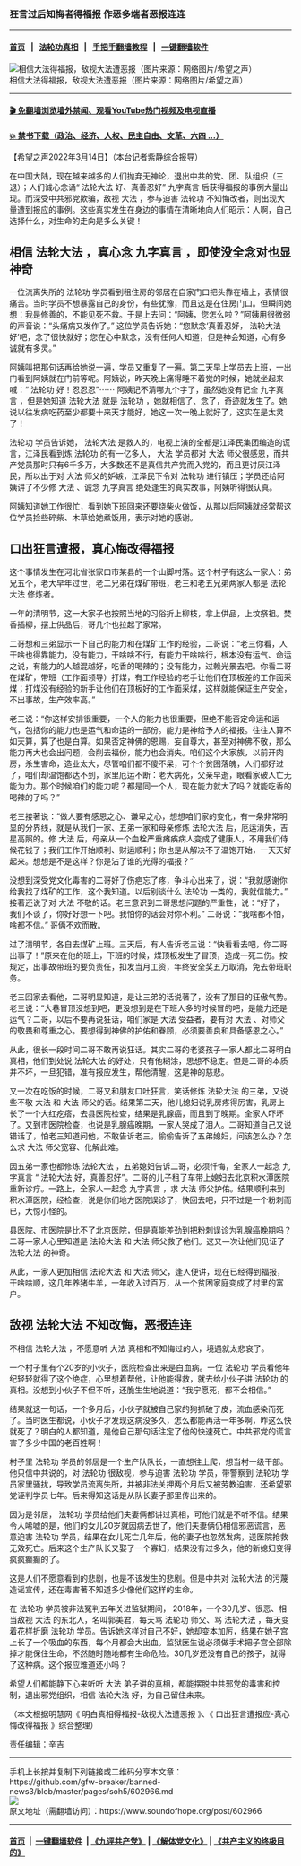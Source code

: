 ### 狂言过后知悔者得福报 作恶多端者恶报连连
------------------------

#### [首页](https://github.com/gfw-breaker/banned-news3/blob/master/README.md) &nbsp;&nbsp;|&nbsp;&nbsp; [法轮功真相](https://github.com/begood0513/basic/blob/master/README.md)  &nbsp;&nbsp;|&nbsp;&nbsp; [手把手翻墙教程](https://github.com/gfw-breaker/guides/wiki)  &nbsp;&nbsp;|&nbsp;&nbsp; [一键翻墙软件](https://github.com/gfw-breaker/nogfw/blob/master/README.md)  



<div><img alt="相信大法得福报，敌视大法遭恶报（图片来源：网络图片/希望之声）" src="https://img.soundofhope.org/2022-03/1647283357236.jpg"/>
<br/><figcaption class="caption">
 相信大法得福报，敌视大法遭恶报（图片来源：网络图片/希望之声）
</figcaption></div><hr/>

#### [ 🎬  免翻墙浏览墙外禁闻、观看YouTube热门视频及电视直播](https://github.com/gfw-breaker/HelloWorld)

#### [ 💥  禁书下载（政治、经济、人权、民主自由、文革、六四 ...）](https://github.com/gfw-breaker/books/blob/master/README.md)

<div><div class="Content__Wrapper sc-1bvya0-0 grZQxZ">
 <p class="meta-top">
  <span class="meta">
   【希望之声2022年3月14日】（本台记者紫静综合报导）
  </span>
 </p>
 <p style="margin-top:12px;margin-bottom:12px">
  在中国大陆，现在越来越多的人们抛弃无神论，退出中共的党、团、队组织（三退）；人们诚心念诵“
  <ok href="/term/8055">
   法轮大法
  </ok>
  好、真善忍好”
  <ok href="/term/70441">
   九字真言
  </ok>
  后获得福报的事例大量出现。而深受中共邪党欺骗，敌视
  <ok href="/term/56274">
   大法
  </ok>
  ，参与迫害
  <ok href="/term/968">
   法轮功
  </ok>
  不知悔改者，则出现大量遭到报应的事例。这些真实发生在身边的事情在清晰地向人们昭示：人啊，自己选择什么，对生命的走向是多么关键！
 </p>
 <h2>
  <strong>
   相信
   <ok href="/term/8055">
    法轮大法
   </ok>
   ，真心念
   <ok href="/term/70441">
    九字真言
   </ok>
   ，即使没全念对也显神奇
  </strong>
 </h2>
 <p>
  一位流离失所的
  <ok href="/term/968">
   法轮功
  </ok>
  学员看到租住房的邻居在自家门口把头靠在墙上，表情很痛苦。当时学员不想暴露自己的身份，有些犹豫，而且这是在住房门口。但瞬间她想：我是修善的，不能见死不救。于是上去问：“阿姨，您怎么啦？”阿姨用很微弱的声音说：“头痛病又发作了。” 这位学员告诉她：“您默念‘真善忍好，
  <ok href="/term/8055">
   法轮大法
  </ok>
  好’吧，念了很快就好；您在心中默念，没有任何人知道，但是神会知道，心有多诚就有多灵。”
 </p>
 <p>
  阿姨叫把那句话再给她说一遍，学员又重复了一遍。第二天早上学员去上班，一出门看到阿姨就在门前等呢。阿姨说，昨天晚上痛得睡不着觉的时候，她就坐起来喊：“
  <ok href="/term/968">
   法轮功
  </ok>
  好！忍忍忍”⋯⋯ 阿姨记不清哪九个字了，虽然她没有记全
  <ok href="/term/70441">
   九字真言
  </ok>
  ，但是她知道
  <ok href="/term/8055">
   法轮大法
  </ok>
  就是
  <ok href="/term/968">
   法轮功
  </ok>
  ，她就相信了、念了，奇迹就发生了。她说以往发病吃药至少都要十来天才能好，她这一次一晚上就好了，这实在是太灵了！
 </p>
 <p>
  <ok href="/term/968">
   法轮功
  </ok>
  学员告诉她，
  <ok href="/term/8055">
   法轮大法
  </ok>
  是救人的，电视上演的全都是江泽民集团编造的谎言，江泽民看到炼
  <ok href="/term/968">
   法轮功
  </ok>
  的有一亿多人，
  <ok href="/term/56274">
   大法
  </ok>
  学员都对
  <ok href="/term/56274">
   大法
  </ok>
  师父很感恩，而共产党员那时只有6千多万，大多数还不是真信共产党而入党的，而且更讨厌江泽民，所以出于对
  <ok href="/term/56274">
   大法
  </ok>
  师父的妒嫉，江泽民下令对
  <ok href="/term/968">
   法轮功
  </ok>
  进行镇压；学员还给阿姨讲了不少修
  <ok href="/term/56274">
   大法
  </ok>
  、诚念
  <ok href="/term/70441">
   九字真言
  </ok>
  绝处逢生的真实故事，阿姨听得很认真。
 </p>
 <p>
  阿姨知道她工作很忙，看到她下班回来还要烧柴火做饭，从那以后阿姨就经常帮这位学员捡些碎柴、木草给她煮饭用，表示对她的感谢。
 </p>
 <h2>
  <strong>
   口出狂言遭报，真心悔改得福报
  </strong>
 </h2>
 <p>
  这个事情发生在河北省张家口市某县的一个山脚村落。这个村子有这么一家人：弟兄五个，老大早年过世，老二兄弟在煤矿带班，老三和老五兄弟两家人都是
  <ok href="/term/8055">
   法轮大法
  </ok>
  修炼者。
 </p>
 <p>
  一年的清明节，这一大家子也按照当地的习俗折上柳枝，拿上供品，上坟祭祖。焚香插柳，摆上供品后，哥几个也拉起了家常。
 </p>
 <p>
  二哥想和三弟显示一下自己的能力和在煤矿工作的经验，二哥说：“老三你看，人干啥也得靠能力，没有能力，干啥啥不行，有能力干啥啥行，根本没有运气、命运之说，有能力的人越混越好，吃香的喝辣的；没有能力，过赖光景去吧。你看二哥在煤矿，带班（工作面领导）打煤，有工作经验的老手让他们在顶板差的工作面采煤；打煤没有经验的新手让他们在顶板好的工作面采煤，这样就能保证生产安全，不出事故，生产效率高。”
 </p>
 <p>
  老三说：“你这样安排很重要，一个人的能力也很重要，但绝不能否定命运和运气，包括你的能力也是运气和命运的一部份。能力是神给予人的福报。往往人算不如天算，算了也是白算。如果否定神佛的恩赐，妄自尊大，甚至对神佛不敬，那么能力再大也会出问题，会削去福份，能力也会消失。咱们这个大家族，以前开肉房，杀生害命，造业太大，尽管咱们都不傻不呆，可个个贫困落魄，人们都好过了，咱们却温饱都达不到，家里厄运不断：老大病死，父亲早逝，眼看家破人亡无能为力。那个时候咱们的能力呢？都是同一个人，现在能力就大了吗？就能吃香的喝辣的了吗？”
 </p>
 <p>
  老三接著说：“做人要有感恩之心、谦卑之心，想想咱们家的变化，有一条非常明显的分界线，就是从我们一家、五弟一家和母亲修炼
  <ok href="/term/8055">
   法轮大法
  </ok>
  后，厄运消失，吉星高照的。修
  <ok href="/term/56274">
   大法
  </ok>
  后，母亲从一个血栓严重瘫痪病人变成了健康人，不用我们侍候花钱了；我们工作开始顺利、财运顺利；你也是从解决不了温饱开始，一天天好起来。想想是不是这样？你是沾了谁的光得的福报？”
 </p>
 <p>
  没想到深受党文化毒害的二哥好了伤疤忘了疼，争斗心出来了，说：“我就感谢你给我找了煤矿的工作，这个我知道。以后别谈什么
  <ok href="/term/968">
   法轮功
  </ok>
  一类的，我就信能力。” 接著还说了对
  <ok href="/term/56274">
   大法
  </ok>
  不敬的话。老三意识到二哥思想问题的严重性，说：“好了，我们不谈了，你好好想一下吧。我怕你的话会对你不利。” 二哥说：“我啥都不怕，啥都不信。” 哥俩不欢而散。
 </p>
 <p>
  过了清明节，各自去煤矿上班。三天后，有人告诉老三说：“快看看去吧，你二哥出事了！”原来在他的班上，下班的时候，煤顶板发生了冒顶，造成一死二伤。按规定，出事故带班的要负责任，扣发当月工资，年终安全奖五万取消，免去带班职务。
 </p>
 <p>
  老三回家去看他，二哥明显知道，是让三弟的话说著了，没有了那日的狂傲气势。老三说：“大巷冒顶没想到吧，更没想到是在下班人多的时候冒的吧，是能力还是运气？二哥，以后不要再说狂话，咱们家是
  <ok href="/term/56274">
   大法
  </ok>
  受益者，要有对
  <ok href="/term/56274">
   大法
  </ok>
  、对师父的敬畏和尊重之心。要想得到神佛的护佑和眷顾，必须要善良和具备感恩之心。”
 </p>
 <p>
  从此，很长一段时间二哥不敢再说狂话。其实二哥的老婆孩子一家人都比二哥明白真相，他们到处说
  <ok href="/term/8055">
   法轮大法
  </ok>
  的好处，只有他糊涂，思想不稳定。但是二哥的本质并不坏，一旦犯错，准有报应发生，帮他清醒，这是神的慈悲。
 </p>
 <p>
  又一次在吃饭的时候，二哥又和朋友口吐狂言，笑话修炼
  <ok href="/term/8055">
   法轮大法
  </ok>
  的三弟，又说些不敬
  <ok href="/term/56274">
   大法
  </ok>
  和
  <ok href="/term/56274">
   大法
  </ok>
  师父的话。结果第二天，他儿媳妇说乳房疼得厉害，乳房上长了一个大红疙瘩，去县医院检查，结果是乳腺癌，而且到了晚期。全家人吓坏了。又到市医院检查，也说是乳腺癌晚期，一家人哭成了泪人。二哥知道自己又说错话了，怕老三知道问他，不敢告诉老三，偷偷告诉了五弟媳妇，问该怎么办？怎么求
  <ok href="/term/56274">
   大法
  </ok>
  师父宽容、化解此难。
 </p>
 <p>
  因五弟一家也都修炼
  <ok href="/term/8055">
   法轮大法
  </ok>
  ，五弟媳妇告诉二哥，必须忏悔，全家人一起念
  <ok href="/term/70441">
   九字真言
  </ok>
  “
  <ok href="/term/8055">
   法轮大法
  </ok>
  好，真善忍好”。二哥的儿子租了车带上媳妇去北京积水潭医院重新诊疗。一路上，全家人一起念
  <ok href="/term/70441">
   九字真言
  </ok>
  ，求
  <ok href="/term/56274">
   大法
  </ok>
  师父护佑。结果顺利来到积水潭医院，经检查，说是你们地方医院误诊了，快回去吧，只不过是一个粉刺而已，大惊小怪的。
 </p>
 <p>
  县医院、市医院是比不了北京医院，但是真能差劲到把粉刺误诊为乳腺癌晚期吗？二哥一家人心里知道是
  <ok href="/term/8055">
   法轮大法
  </ok>
  和
  <ok href="/term/56274">
   大法
  </ok>
  师父救了他们。这又一次让他们见证了
  <ok href="/term/8055">
   法轮大法
  </ok>
  的神奇。
 </p>
 <p>
  从此，一家人更加相信
  <ok href="/term/8055">
   法轮大法
  </ok>
  和
  <ok href="/term/56274">
   大法
  </ok>
  师父，逢人便讲，现在已经得到福报，干啥啥顺，这几年养猪牛羊，一年收入过百万，从一个贫困家庭变成了村里的富户。
 </p>
 <h2>
  <strong>
   敌视
   <ok href="/term/8055">
    法轮大法
   </ok>
   不知改悔，恶报连连
  </strong>
 </h2>
 <p>
  不相信
  <ok href="/term/8055">
   法轮大法
  </ok>
  ，不愿意听
  <ok href="/term/56274">
   大法
  </ok>
  真相和不知悔过的人，境遇就太悲哀了。
 </p>
 <p>
  一个村子里有个20岁的小伙子，医院检查出来是白血病。一位
  <ok href="/term/968">
   法轮功
  </ok>
  学员看他年纪轻轻就得了这个绝症，心里想着帮他，让他能得救，就去给小伙子讲
  <ok href="/term/968">
   法轮功
  </ok>
  的真相。没想到小伙子不但不听，还脆生生地说道：“我宁愿死，都不会相信。”
 </p>
 <p>
  结果就这一句话，一个多月后，小伙子就被自己家的狗抓破了皮，流血感染而死了。当时医生都说，小伙子才发现这病没多久，怎么都能再活一年多啊，咋这么快就死了？明白的人都知道，是他自己那句话注定了他的快速死亡。中共邪党的谎言害了多少中国的老百姓啊！
 </p>
 <p>
  村子里
  <ok href="/term/968">
   法轮功
  </ok>
  学员的邻居是一个生产队队长，一直想往上爬，想当村一级干部。他只信中共说的，对
  <ok href="/term/968">
   法轮功
  </ok>
  很敌视，参与迫害
  <ok href="/term/968">
   法轮功
  </ok>
  学员，带警察到
  <ok href="/term/968">
   法轮功
  </ok>
  学员家里骚扰，导致学员流离失所，并被非法关押两个月后又被劳教迫害，还希望邪党诬判学员七年。后来得知这话是从队长妻子那里传出来的。
 </p>
 <p>
  因为是邻居，
  <ok href="/term/968">
   法轮功
  </ok>
  学员给他们夫妻俩都讲过真相，可他们就是不听不信。结果令人唏嘘的是，他们的女儿20岁就因病去世了，他们夫妻俩仍相信邪恶谎言，恶意迫害
  <ok href="/term/968">
   法轮功
  </ok>
  学员，结果在女儿死亡几年后，他的妻子也忽然发病，送医院抢救无效死亡。后来这个生产队长又娶了一个寡妇，结果没有过多久，他的新媳妇变得疯疯癫癫的了。
 </p>
 <p>
  这是人们不愿意看到的悲剧，也是不该发生的悲剧。但是中共对
  <ok href="/term/8055">
   法轮大法
  </ok>
  的污蔑造谣宣传，还在毒害著不知道多少像他们这样的生命。
 </p>
 <p>
  在
  <ok href="/term/968">
   法轮功
  </ok>
  学员被非法冤判五年关进监狱期间， 2018年，一个30几岁、很恶、相当敌视
  <ok href="/term/56274">
   大法
  </ok>
  的东北人，名叫郭美君，每天骂
  <ok href="/term/968">
   法轮功
  </ok>
  师父、骂
  <ok href="/term/8055">
   法轮大法
  </ok>
  ，每天变着花样折磨
  <ok href="/term/968">
   法轮功
  </ok>
  学员。告诉她这样对自己不好，她却变本加厉，结果在她子宫上长了一个吸血的东西，每个月都会大出血。监狱医生说必须做手术把子宫全部除掉才能保住生命，不然随时随地都有生命危险。30几岁还没有自己的孩子，就得了这种病。这个报应难道还小吗？
 </p>
 <p>
  希望人们都能静下心来听听
  <ok href="/term/56274">
   大法
  </ok>
  弟子讲的真相，都能摆脱中共邪党的毒害和控制，退出邪党组织，相信
  <ok href="/term/8055">
   法轮大法
  </ok>
  好，为自己留住未来。
 </p>
 <p>
  （本文根据明慧网《
  <ok href="https://www.minghui.org/mh/articles/2022/3/14/%E6%98%8E%E7%99%BD%E7%9C%9F%E7%9B%B8%E5%BE%97%E7%A6%8F%E6%8A%A5-%E6%95%8C%E8%A7%86%E5%A4%A7%E6%B3%95%E9%81%AD%E6%81%B6%E6%8A%A5-439308.html">
   明白真相得福报-敌视大法遭恶报
  </ok>
  》、《
  <ok href="https://www.minghui.org/mh/articles/2022/2/9/%E5%8F%A3%E5%87%BA%E7%8B%82%E8%A8%80%E9%81%AD%E6%8A%A5%E5%BA%94-%E7%9C%9F%E5%BF%83%E6%82%94%E6%94%B9%E5%BE%97%E7%A6%8F%E6%8A%A5-438750.html">
   口出狂言遭报应-真心悔改得福报
  </ok>
  》综合整理）
 </p>
 <p class="meta-btm">
  责任编辑：辛吉
 </p>
</div>
</div>
<hr/>
手机上长按并复制下列链接或二维码分享本文章：<br/>
https://github.com/gfw-breaker/banned-news3/blob/master/pages/soh5/602966.md <br/>
<a href='https://github.com/gfw-breaker/banned-news3/blob/master/pages/soh5/602966.md'><img src='https://github.com/gfw-breaker/banned-news3/blob/master/pages/soh5/602966.md.png'/></a> <br/>
原文地址（需翻墙访问）：https://www.soundofhope.org/post/602966


------------------------
#### [首页](https://github.com/gfw-breaker/banned-news3/blob/master/README.md) &nbsp;|&nbsp; [一键翻墙软件](https://github.com/gfw-breaker/nogfw/blob/master/README.md) &nbsp;| [《九评共产党》](https://github.com/gfw-breaker/9ping.md/blob/master/README.md#九评之一评共产党是什么) | [《解体党文化》](https://github.com/gfw-breaker/jtdwh.md/blob/master/README.md) | [《共产主义的终极目的》](https://github.com/gfw-breaker/gczydzjmd.md/blob/master/README.md)


<img src='http://gfw-breaker.win/banned-news3/pages/soh5/602966.md' width='0px' height='0px'/>